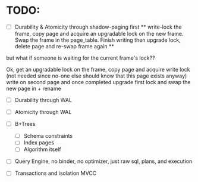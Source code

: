 # TODO:

- [ ] Durability & Atomicity through shadow-paging first
** write-lock the frame, copy page and acquire an upgradable
lock on the new frame. Swap the frame in the page_table.
Finish writing then upgrade lock, delete page and re-swap frame again **

but what if someone is waiting for the current frame's lock??

Ok, get an upgradable lock on the frame, copy page and acquire write lock
(not needed since no-one else should know that this page exists anyway)
write on second page and once completed upgrade first lock and swap the new page in + rename


- [ ] Durability through WAL
- [ ] Atomicity through WAL
- [ ] B+Trees
    - [ ] Schema constraints
    - [ ] Index pages
    - [ ] Algorithm itself
- [ ] Query Engine, no binder, no optimizer, just raw sql, plans, and execution
- [ ] Transactions and isolation MVCC

